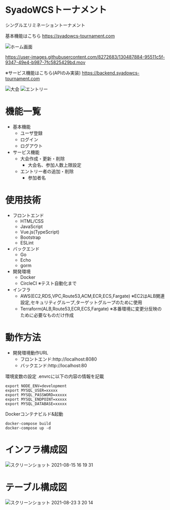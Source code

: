 # SyadoWCSトーナメント

シングルエリミネーショントーナメント

基本機能はこちら
https://syadowcs-tournament.com

![ホーム画面](https://user-images.githubusercontent.com/8272683/130260056-aee47f83-ab7f-429a-aa0a-d07201700eb8.png)

https://user-images.githubusercontent.com/8272683/130487884-95511c5f-9347-49e4-b987-7fc5825429bd.mov

※サービス機能はこちら(APIのみ実装)
https://backend.syadowcs-tournament.com

![大会](https://user-images.githubusercontent.com/8272683/130365181-dbe5c6df-d2f9-4c2c-be1c-5010319f2834.png)
![エントリー](https://user-images.githubusercontent.com/8272683/130261499-fca1a9e2-f91a-4c82-b521-7d5467875c02.png)

# 機能一覧
- 基本機能
  - ユーザ登録
  - ログイン
  - ログアウト
- サービス機能
  - 大会作成・更新・削除
    - 大会名、参加人数上限設定
  - エントリー者の追加・削除
    - 参加者名

# 使用技術
- フロントエンド
  - HTML/CSS
  - JavaScript
  - Vue.js(TypeScript)
  - Bootstrap
  - ESLint
- バックエンド
  - Go
  - Echo
  - gorm
- 開発環境
  - Docker
  - CircleCI ※テスト自動化まで
- インフラ
  - AWS(EC2,RDS,VPC,Route53,ACM,ECR,ECS,Fargate) ※EC2はALB関連設定,セキュリティグループ,ターゲットグループのために使用
  - Terraform(ALB,Route53,ECR,ECS,Fargate) ※本番環境に変更分反映のために必要なものだけ作成

# 動作方法

- 開発環境動作URL
  - フロントエンド:http://localhost:8080
  - バックエンド:http://localhost:80

環境変数の設定
.envrcに以下の内容の情報を記載
```
export NODE_ENV=development
export MYSQL_USER=xxxxx
export MYSQL_PASSWORD=xxxxx
export MYSQL_ENDPOINT=xxxxx
export MYSQL_DATABASE=xxxxx
```
Dockerコンテナビルド&起動
```
docker-compose build
docker-compose up -d
```

# インフラ構成図
![スクリーンショット 2021-08-15 16 19 31](https://user-images.githubusercontent.com/8272683/129470462-4dcdb8da-9a64-433e-bc44-a7419a443ed9.png)

# テーブル構成図
![スクリーンショット 2021-08-23 3 20 14](https://user-images.githubusercontent.com/8272683/130365785-cb11fc5f-a158-4247-b850-e8954fa71cdd.png)
